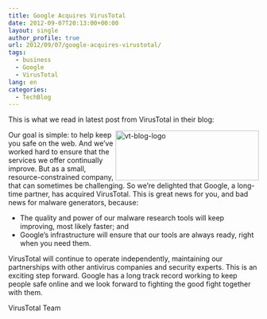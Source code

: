 ```yaml
---
title: Google Acquires VirusTotal
date: 2012-09-07T20:13:00+00:00
layout: single
author_profile: true
url: 2012/09/07/google-acquires-virustotal/
tags:
  - business
  - Google
  - VirusTotal
lang: en
categories: 
  - TechBlog
---
```

This is what we read in latest post from VirusTotal in their blog:

<a href="http://lh4.ggpht.com/-vKajg7dM7do/UEpOXEKhBeI/AAAAAAAAHXg/CzWAKwAdjFM/s1600-h/vt-blog-logo%25255B2%25255D.png" target="_blank"><img title="vt-blog-logo" border="0" alt="vt-blog-logo" align="right" src="http://lh4.ggpht.com/-6jzOYP2iOgg/UEpOaoYvdYI/AAAAAAAAHXo/sfh5bHhdSPc/vt-blog-logo_thumb.png?imgmax=800" width="288" height="100" /></a>Our goal is simple: to help keep you safe on the web. And we’ve worked hard to ensure that the services we offer continually improve. But as a small, resource-constrained company, that can sometimes be challenging. So we’re delighted that Google, a long-time partner, has acquired VirusTotal. This is great news for you, and bad news for malware generators, because:

  * The quality and power of our malware research tools will keep improving, most likely faster; and
  * Google’s infrastructure will ensure that our tools are always ready, right when you need them.  

VirusTotal will continue to operate independently, maintaining our partnerships with other antivirus companies and security experts. This is an exciting step forward. Google has a long track record working to keep people safe online and we look forward to fighting the good fight together with them.

VirusTotal Team